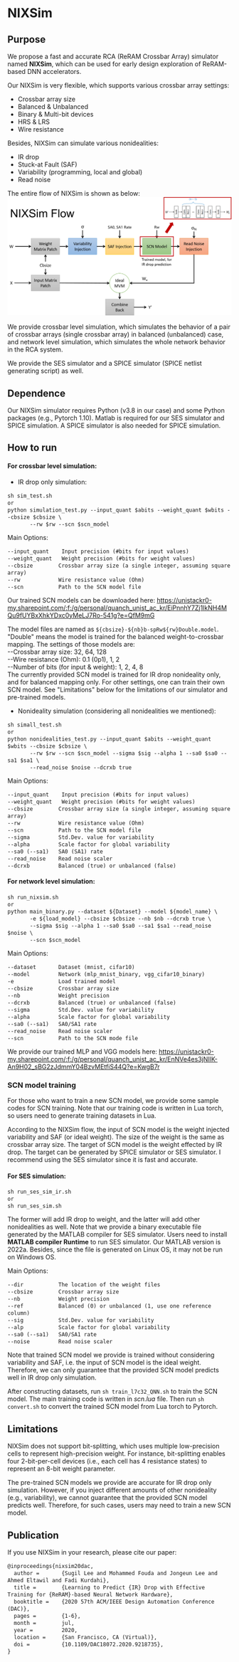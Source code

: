# NIXSim

## Purpose

We propose a fast and accurate RCA (ReRAM Crossbar Array) simulator named 
**NIXSim**, which can be used for early design exploration of ReRAM-based
DNN accelerators.

Our NIXSim is very flexible, which supports various crossbar array settings:

- Crossbar array size
- Balanced & Unbalanced
- Binary & Multi-bit devices
- HRS & LRS
- Wire resistance

Besides, NIXSim can simulate various nonidealities:

- IR drop
- Stuck-at Fault (SAF)
- Variability (programming, local and global)
- Read noise

The entire flow of NIXSim is shown as below:
![image](./Figure/NIXSIM%20Flow.png)

We provide crossbar level simulation, which simulates the behavior of a pair of crossbar arrays (single crossbar array) in balanced (unbalanced) case, and network level simulation, which simulates the whole network behavior in the RCA system.

We provide the SES simulator and a SPICE simulator (SPICE netlist generating script)
as well.

## Dependence

Our NIXSim simulator requires Python (v3.8 in our case) and some Python packages (e.g., Pytorch 1.10). Matlab is required for our SES simulator and SPICE simulation. A SPICE simulator is also needed for SPICE simulation.

## How to run

#### For crossbar level simulation:

- IR drop only simulation:
```
sh sim_test.sh
or
python simulation_test.py --input_quant $abits --weight_quant $wbits --cbsize $cbsize \
       --rw $rw --scn $scn_model
```
Main Options:
```
--input_quant    Input precision (#bits for input values)
--weight_quant   Weight precision (#bits for weight values)
--cbsize        Crossbar array size (a single integer, assuming square array)
--rw            Wire resistance value (Ohm)
--scn           Path to the SCN model file
```

Our trained SCN models can be downloaded here:
https://unistackr0-my.sharepoint.com/:f:/g/personal/quanch_unist_ac_kr/EiPnnhY7Zj1IkNH4MQu9fUYBxXhkYDxc0yMeLJ7Ro-541g?e=QfM9mG

The model files are named as `${cbsize}-${nb}b-spRw${rw}Double.model`. "Double" means
the model is trained for the balanced weight-to-crossbar mapping.
The settings of those models are:  
--Crossbar array size: 32, 64, 128  
--Wire resistance (Ohm): 0.1 (0p1), 1, 2  
--Number of bits (for input & weight): 1, 2, 4, 8  
The currently provided SCN model is trained for IR drop nonideality only, and for balanced mapping only. For other settings, one can train their own SCN model. See "Limitations" below for the limitations of our simulator and pre-trained models.

- Nonideality simulation (considering all nonidealities we mentioned):
```
sh simall_test.sh
or
python nonidealities_test.py --input_quant $abits --weight_quant $wbits --cbsize $cbsize \
       --rw $rw --scn $scn_model --sigma $sig --alpha 1 --sa0 $sa0 --sa1 $sa1 \
       --read_noise $noise --dcrxb true
```
Main Options:
```
--input_quant    Input precision (#bits for input values)
--weight_quant   Weight precision (#bits for weight values)
--cbsize        Crossbar array size (a single integer, assuming square array)
--rw            Wire resistance value (Ohm)
--scn           Path to the SCN model file
--sigma         Std.Dev. value for variability
--alpha         Scale factor for global variability
--sa0 (--sa1)   SA0 (SA1) rate
--read_noise    Read noise scaler
--dcrxb         Balanced (true) or unbalanced (false)
```

#### For network level simulation:
```
sh run_nixsim.sh
or
python main_binary.py --dataset ${Dataset} --model ${model_name} \
       -e ${load_model} --cbsize $cbsize --nb $nb --dcrxb true \
       --sigma $sig --alpha 1 --sa0 $sa0 --sa1 $sa1 --read_noise $noise \
       --scn $scn_model
```
Main Options:
```
--dataset       Dataset (mnist, cifar10)
--model         Network (mlp_mnist_binary, vgg_cifar10_binary)
-e              Load trained model
--cbsize        Crossbar array size
--nb            Weight precision
--dcrxb         Balanced (true) or unbalanced (false)
--sigma         Std.Dev. value for variability
--alpha         Scale factor for global variability
--sa0 (--sa1)   SA0/SA1 rate
--read_noise    Read noise scaler
--scn           Path to the SCN mode file
```

We provide our trained MLP and VGG models here:
https://unistackr0-my.sharepoint.com/:f:/g/personal/quanch_unist_ac_kr/EnNVe4es3jNIlK-An9H02_sBG2zJdmmY04BzvMEtfiS44Q?e=KwgB7r

### SCN model training
For those who want to train a new SCN model, we provide some sample codes for SCN training. Note that our training code is written in Lua torch, so users need to generate training datasets in Lua.

According to the NIXSim flow, the input of SCN model is the weight injected variability and SAF (or ideal weight). The size of the weight is the same as crossbar array size. The target of SCN model is the weight effected by IR drop. The target can be generated by SPICE simulator or SES simulator. I recommend using the SES simulator since it is fast and accurate.

#### For SES simulation:
```
sh run_ses_sim_ir.sh
or
sh run_ses_sim.sh
```
The former will add IR drop to weight, and the latter will add other nonidealities as well.
Note that we provide a binary executable file generated by the MATLAB compiler for SES simulator. Users need to install **MATLAB compiler Runtime** to run SES simulator. Our MATLAB version is 2022a. Besides, since the file is generated on Linux OS, it may not be run on Windows OS.

Main Options:
```
--dir           The location of the weight files
--cbsize        Crossbar array size
--nb            Weight precision
--ref           Balanced (0) or unbalanced (1, use one reference column)
--sig           Std.Dev. value for variability
--alp           Scale factor for global variability
--sa0 (--sa1)   SA0/SA1 rate
--noise         Read noise scaler
```

Note that trained SCN model we provide is trained without considering variability and SAF, i.e. the input of SCN model is the ideal weight. Therefore, we can only guarantee that the provided SCN model predicts well in IR drop only simulation.

After constructing datasets, run ``sh train_l7c32_QNN.sh`` to train the SCN model. The main training code is written in *scn.lua* file. Then run ``sh convert.sh`` to convert the trained SCN model from Lua torch to Pytorch.

## Limitations

NIXSim does not support bit-splitting, which uses multiple low-precision cells to represent high-precision weight. For instance, bit-splitting enables four 2-bit-per-cell devices (i.e., each cell has 4 resistance states) to represent an 8-bit weight parameter.

The pre-trained SCN models we provide are accurate for IR drop only simulation. However, if you inject different amounts of other nonideality (e.g., variability), we cannot guarantee that the provided SCN model predicts well. Therefore, for such cases, users may need to train a new SCN model.

## Publication

If you use NIXSim in your research, please cite our paper:
```
@inproceedings{nixsim20dac,
  author =       {Sugil Lee and Mohammed Fouda and Jongeun Lee and Ahmed Eltawil and Fadi Kurdahi},
  title =        {Learning to Predict {IR} Drop with Effective Training for {ReRAM}-based Neural Network Hardware},
  booktitle =    {2020 57th ACM/IEEE Design Automation Conference (DAC)},
  pages =        {1-6},
  month =        jul,
  year =         2020,
  location =     {San Francisco, CA (Virtual)},
  doi =          {10.1109/DAC18072.2020.9218735},
}
```

